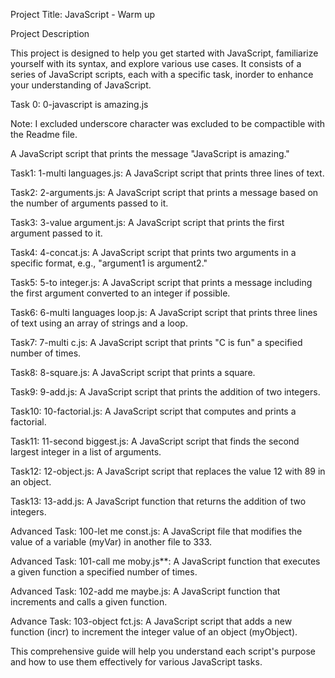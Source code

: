 Project Title: JavaScript - Warm up

Project Description

This project is designed to help you get started with JavaScript, familiarize yourself with its syntax, and explore various use cases. It consists of a series of JavaScript scripts, each with a specific task, inorder to enhance your understanding of JavaScript.

Task 0: 0-javascript is amazing.js

Note: I excluded underscore character was excluded to be compactible with the Readme file. 

A JavaScript script that prints the message "JavaScript is amazing."

Task1: 1-multi languages.js: A JavaScript script that prints three lines of text.

Task2: 2-arguments.js: A JavaScript script that prints a message based on the number of arguments passed to it.

Task3: 3-value argument.js: A JavaScript script that prints the first argument passed to it.

Task4: 4-concat.js: A JavaScript script that prints two arguments in a specific format, e.g., "argument1 is argument2."

Task5: 5-to integer.js: A JavaScript script that prints a message including the first argument converted to an integer if possible.

Task6: 6-multi languages loop.js: A JavaScript script that prints three lines of text using an array of strings and a loop.

Task7: 7-multi c.js: A JavaScript script that prints "C is fun" a specified number of times.

Task8: 8-square.js: A JavaScript script that prints a square.

Task9: 9-add.js: A JavaScript script that prints the addition of two integers.

Task10: 10-factorial.js: A JavaScript script that computes and prints a factorial.

Task11: 11-second biggest.js: A JavaScript script that finds the second largest integer in a list of arguments.

Task12: 12-object.js: A JavaScript script that replaces the value 12 with 89 in an object.

Task13: 13-add.js: A JavaScript function that returns the addition of two integers.

Advanced Task: 100-let me const.js: A JavaScript file that modifies the value of a variable (myVar) in another file to 333.

Advanced Task: 101-call me moby.js**: A JavaScript function that executes a given function a specified number of times.

Advanced Task: 102-add me maybe.js: A JavaScript function that increments and calls a given function.

Advance Task: 103-object fct.js: A JavaScript script that adds a new function (incr) to increment the integer value of an object (myObject).

This comprehensive guide will help you understand each script's purpose and how to use them effectively for various JavaScript tasks.
